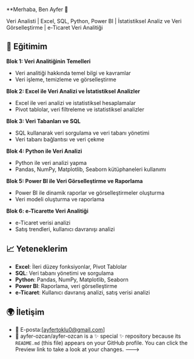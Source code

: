**Merhaba, Ben Ayfer 👋

Veri Analisti | Excel, SQL, Python, Power BI | İstatistiksel Analiz ve Veri Görselleştirme | e-Ticaret Veri Analitiği

## 🚀 Eğitimim

**Blok 1: Veri Analitiğinin Temelleri**
- Veri analitiği hakkında temel bilgi ve kavramlar
- Veri işleme, temizleme ve görselleştirme

**Blok 2: Excel ile Veri Analizi ve İstatistiksel Analizler**
- Excel ile veri analizi ve istatistiksel hesaplamalar
- Pivot tablolar, veri filtreleme ve istatistiksel analizler

**Blok 3: Veri Tabanları ve SQL**
- SQL kullanarak veri sorgulama ve veri tabanı yönetimi
- Veri tabanı bağlantısı ve veri çekme

**Blok 4: Python ile Veri Analizi**
- Python ile veri analizi yapma
- Pandas, NumPy, Matplotlib, Seaborn kütüphaneleri kullanımı

**Blok 5: Power BI ile Veri Görselleştirme ve Raporlama**
- Power BI ile dinamik raporlar ve görselleştirmeler oluşturma
- Veri modeli oluşturma ve raporlama

**Blok 6: e-Ticarette Veri Analitiği**
- e-Ticaret verisi analizi
- Satış trendleri, kullanıcı davranışı analizi

## 📈 Yeteneklerim
- **Excel**: İleri düzey fonksiyonlar, Pivot Tablolar
- **SQL**: Veri tabanı yönetimi ve sorgulama
- **Python**: Pandas, NumPy, Matplotlib, Seaborn
- **Power BI**: Raporlama, veri görselleştirme
- **e-Ticaret**: Kullanıcı davranış analizi, satış verisi analizi

## 🌍 İletişim
- 📧 E-posta:[ayfertoklu0@gmail.com]
- 🔗
ayfer-ozcan/ayfer-ozcan is a ✨ special ✨ repository because its `README.md` (this file) appears on your GitHub profile.
You can click the Preview link to take a look at your changes.
--->
